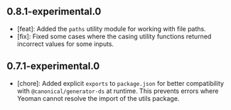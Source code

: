 ## 0.8.1-experimental.0
- [feat]: Added the `paths` utility module for working with file paths.
- [fix]: Fixed some cases where the casing utility functions returned incorrect values for some inputs.

## 0.7.1-experimental.0
- [chore]: Added explicit `exports` to `package.json` for better compatibility with `@canonical/generator-ds` at runtime. This prevents errors where Yeoman cannot resolve the import of the utils package.
